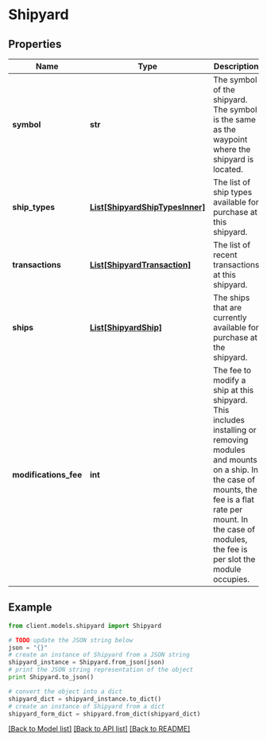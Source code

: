 # Shipyard

## Properties

Name | Type | Description | Notes
------------ | ------------- | ------------- | -------------
**symbol** | **str** | The symbol of the shipyard. The symbol is the same as the waypoint where the shipyard is located. |
**ship_types** | [**List[ShipyardShipTypesInner]**](ShipyardShipTypesInner.md) | The list of ship types available for purchase at this shipyard. |
**transactions** | [**List[ShipyardTransaction]**](ShipyardTransaction.md) | The list of recent transactions at this shipyard. | [optional]
**ships** | [**List[ShipyardShip]**](ShipyardShip.md) | The ships that are currently available for purchase at the shipyard. | [optional]
**modifications_fee** | **int** | The fee to modify a ship at this shipyard. This includes installing or removing modules and mounts on a ship. In the case of mounts, the fee is a flat rate per mount. In the case of modules, the fee is per slot the module occupies. |

## Example

```python
from client.models.shipyard import Shipyard

# TODO update the JSON string below
json = "{}"
# create an instance of Shipyard from a JSON string
shipyard_instance = Shipyard.from_json(json)
# print the JSON string representation of the object
print Shipyard.to_json()

# convert the object into a dict
shipyard_dict = shipyard_instance.to_dict()
# create an instance of Shipyard from a dict
shipyard_form_dict = shipyard.from_dict(shipyard_dict)
```

[[Back to Model list]](../README.md#documentation-for-models) [[Back to API list]](../README.md#documentation-for-api-endpoints) [[Back to README]](../README.md)
